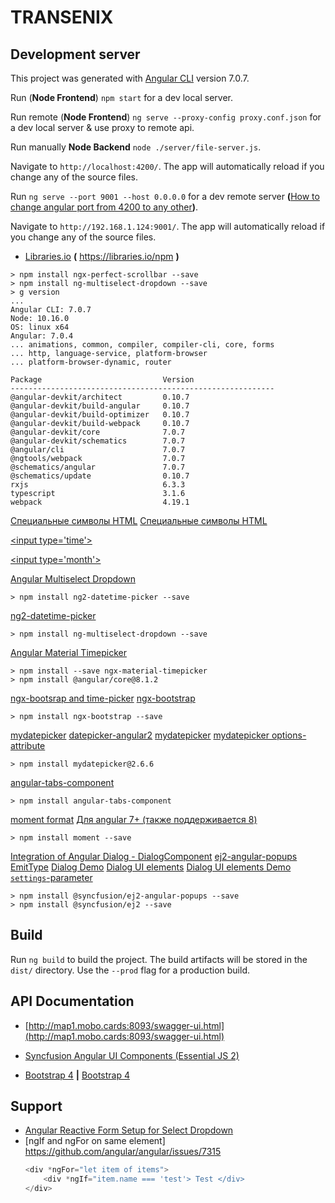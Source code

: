 # TRANSENIX

## Development server

This project was generated with [Angular CLI](https://github.com/angular/angular-cli) version 7.0.7.

Run (**Node Frontend**) `npm start` for a dev local server.

Run remote (**Node Frontend**) `ng serve --proxy-config proxy.conf.json` for a dev local server & use proxy to remote api.

Run manually  **Node Backend** `node ./server/file-server.js`.

Navigate to `http://localhost:4200/`. The app will automatically reload if you change any of the source files.

Run `ng serve --port 9001 --host 0.0.0.0` for a dev remote server
**(**[How to change angular port from 4200 to any other](https://stackoverflow.com/questions/40717449/how-to-change-angular-port-from-4200-to-any-other)**)**.

Navigate to `http://192.168.1.124:9001/`. The app will automatically reload if you change any of the source files.

* [Libraries.io](https://libraries.io/npm)  **(** https://libraries.io/npm **)**

```text
> npm install ngx-perfect-scrollbar --save
> npm install ng-multiselect-dropdown --save
> g version
...
Angular CLI: 7.0.7
Node: 10.16.0
OS: linux x64
Angular: 7.0.4
... animations, common, compiler, compiler-cli, core, forms
... http, language-service, platform-browser
... platform-browser-dynamic, router

Package                           Version
-----------------------------------------------------------
@angular-devkit/architect         0.10.7
@angular-devkit/build-angular     0.10.7
@angular-devkit/build-optimizer   0.10.7
@angular-devkit/build-webpack     0.10.7
@angular-devkit/core              7.0.7
@angular-devkit/schematics        7.0.7
@angular/cli                      7.0.7
@ngtools/webpack                  7.0.7
@schematics/angular               7.0.7
@schematics/update                0.10.7
rxjs                              6.3.3
typescript                        3.1.6
webpack                           4.19.1

```
[Специальные символы HTML](https://htmlweb.ru/html/symbols.php)
[Специальные символы HTML](https://unicode-table.com/ru/blocks/miscellaneous-symbols-and-pictographs)

[&lt;input type='time'&gt;](https://developer.mozilla.org/en-US/docs/Web/HTML/Element/input/time)

[&lt;input type='month'&gt;](https://developer.mozilla.org/en-US/docs/Web/HTML/Element/input/time)

[Angular Multiselect Dropdown](https://www.npmjs.com/package/ng-multiselect-dropdown)
```text
> npm install ng2-datetime-picker --save
```
[ng2-datetime-picker](https://www.npmjs.com/package/ng2-datetime-picker)
```text
> npm install ng-multiselect-dropdown --save
```
[Angular Material Timepicker](https://www.npmjs.com/package/ngx-material-timepicker)
```text
> npm install --save ngx-material-timepicker
> npm install @angular/core@8.1.2
```
[ngx-bootsrap and time-picker](https://valor-software.com/ngx-bootstrap/#/timepicker)
[ngx-bootstrap](https://libraries.io/npm/ngx-bootstrap)
```text
> npm install ngx-bootstrap --save
```
[mydatepicker](https://libraries.io/npm/mydatepicker)
[datepicker-angular2](https://stackblitz.com/edit/datepicker-angular2)
[mydatepicker](https://kekeh.github.io/mydatepicker)
[mydatepicker options-attribute](https://github.com/kekeh/mydatepicker#options-attribute)
```text
> npm install mydatepicker@2.6.6
```
[angular-tabs-component](https://www.npmjs.com/package/angular-tabs-component)
```text
> npm install angular-tabs-component
```
[moment format](https://momentjscom.readthedocs.io/en/latest/moment/04-displaying/01-format)
[Для angular 7+ (также поддерживается 8)](http://qaru.site/questions/56123/how-to-use-momentjs-library-in-angular-2-typescript-app)
```text
> npm install moment --save
```
[Integration of Angular Dialog - DialogComponent](https://www.syncfusion.com/kb/10396/how-to-get-started-easily-with-syncfusion-angular-7-modal-dialog)
[ej2-angular-popups](https://www.pika.dev/packages/@syncfusion/ej2-angular-popups)
[EmitType](http://qaru.site/questions/16547395/ng-build-prod-is-not-working-properly-how-to-check-this)
[Dialog Demo](https://ej2.syncfusion.com/angular/demos/?utm_source=npm&utm_campaign=dialog#/material/dialog/modal-dialog)
[Dialog UI elements](https://www.syncfusion.com/angular-ui-components/angular-modal-dialog)
[Dialog UI elements Demo](https://ej2.syncfusion.com/angular/demos/?_ga=2.111225988.1289509372.1567590721-1371316351.1564393269#/material/dialog/template)
[`settings`-parameter](https://github.com/syncfusion/ej2-javascript-ui-controls/blob/master/controls/popups/src/dialog/dialog.ts)
```text
> npm install @syncfusion/ej2-angular-popups --save
> npm install @syncfusion/ej2 --save
```

## Build

Run `ng build` to build the project. The build artifacts will be stored in the `dist/` directory. Use the `--prod` flag for a production build.


## API Documentation

* [http://map1.mobo.cards:8093/swagger-ui.html](http://map1.mobo.cards:8093/swagger-ui.html)

* [Syncfusion Angular UI Components (Essential JS 2)](https://ej2.syncfusion.com/angular/documentation/introduction)
* [Bootstrap 4](https://getbootstrap.com/docs/4.0/components/buttons) **|** [Bootstrap 4](https://getbootstrap.com/docs/4.0/components/modal)

## Support

- [Angular Reactive Form Setup for Select Dropdown](https://www.positronx.io/angular-7-select-dropdown-examples-with-reactive-forms/)
- [ngIf and ngFor on same element] https://github.com/angular/angular/issues/7315
  ```javascript
  <div *ngFor="let item of items">
      <div *ngIf="item.name === 'test'> Test </div>
  </div>
  ```
